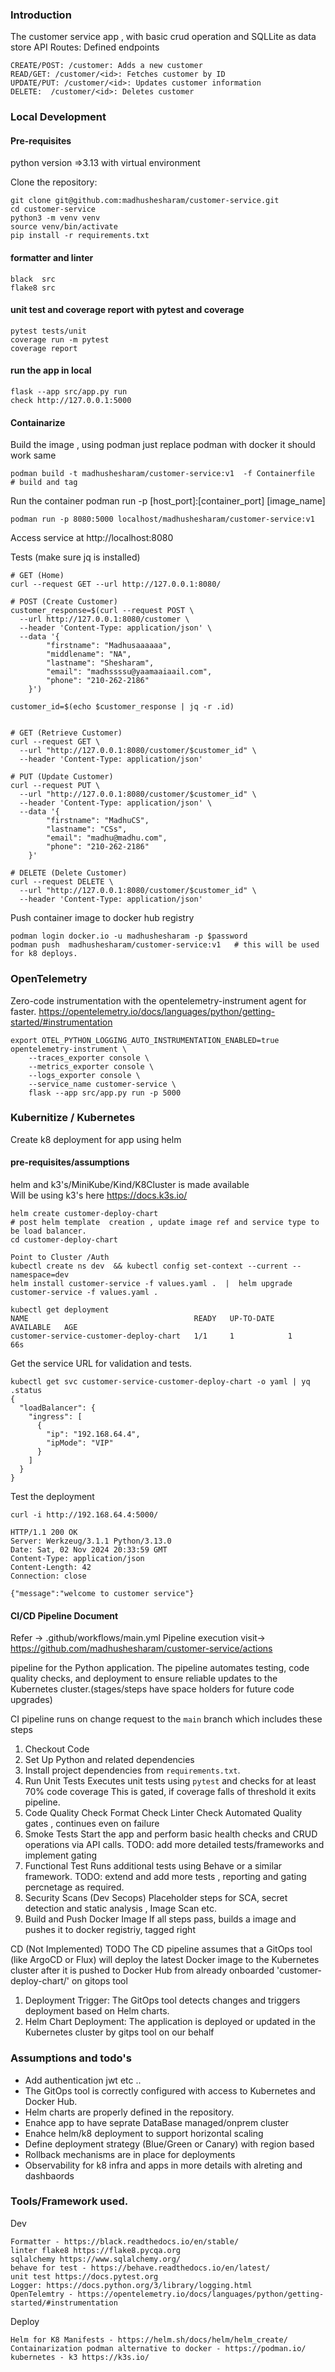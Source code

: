 ### Introduction
The customer service app , with basic crud operation and SQLLite as data store
API Routes: Defined endpoints
```
CREATE/POST: /customer: Adds a new customer
READ/GET: /customer/<id>: Fetches customer by ID
UPDATE/PUT: /customer/<id>: Updates customer information
DELETE:  /customer/<id>: Deletes customer
```

### Local Development

#### Pre-requisites 
python version =>3.13  with virtual environment

Clone the repository: 

```
git clone git@github.com:madhushesharam/customer-service.git
cd customer-service
python3 -m venv venv
source venv/bin/activate  
pip install -r requirements.txt

```
#### formatter and linter
```
black  src
flake8 src
```

#### unit test and coverage report with pytest and coverage

``` 
pytest tests/unit
coverage run -m pytest
coverage report
```

#### run the app in local
```
flask --app src/app.py run
check http://127.0.0.1:5000
```
#### Containarize 
Build the image , using podman just replace podman with docker it should work same

```
podman build -t madhushesharam/customer-service:v1  -f Containerfile  # build and tag 
```
Run the container
podman run -p [host_port]:[container_port] [image_name]

```
podman run -p 8080:5000 localhost/madhushesharam/customer-service:v1  
```
Access service at http://localhost:8080


Tests   (make sure jq is installed)

```
# GET (Home)
curl --request GET --url http://127.0.0.1:8080/

# POST (Create Customer)
customer_response=$(curl --request POST \
  --url http://127.0.0.1:8080/customer \
  --header 'Content-Type: application/json' \
  --data '{
        "firstname": "Madhusaaaaaa",
        "middlename": "NA",
        "lastname": "Shesharam",
        "email": "madhssssu@yaamaaiaail.com",
        "phone": "210-262-2186"
    }')

customer_id=$(echo $customer_response | jq -r .id)


# GET (Retrieve Customer)
curl --request GET \
  --url "http://127.0.0.1:8080/customer/$customer_id" \
  --header 'Content-Type: application/json'

# PUT (Update Customer)
curl --request PUT \
  --url "http://127.0.0.1:8080/customer/$customer_id" \
  --header 'Content-Type: application/json' \
  --data '{
        "firstname": "MadhuCS",
        "lastname": "CSs",
        "email": "madhu@madhu.com",
        "phone": "210-262-2186"
    }'

# DELETE (Delete Customer)
curl --request DELETE \
  --url "http://127.0.0.1:8080/customer/$customer_id" \
  --header 'Content-Type: application/json'
```

Push container image to docker hub registry
```
podman login docker.io -u madhushesharam -p $password
podman push  madhushesharam/customer-service:v1   # this will be used for k8 deploys.
```

### OpenTelemetry 
Zero-code instrumentation  with the opentelemetry-instrument agent for faster.
https://opentelemetry.io/docs/languages/python/getting-started/#instrumentation

```
export OTEL_PYTHON_LOGGING_AUTO_INSTRUMENTATION_ENABLED=true
opentelemetry-instrument \
    --traces_exporter console \
    --metrics_exporter console \
    --logs_exporter console \
    --service_name customer-service \
    flask --app src/app.py run -p 5000
```

### Kubernitize / Kubernetes 
Create k8 deployment for app using helm

#### pre-requisites/assumptions 
helm and k3's/MiniKube/Kind/K8Cluster is made available  
Will be using k3's here https://docs.k3s.io/

```
helm create customer-deploy-chart 
# post helm template  creation , update image ref and service type to be load balancer.
cd customer-deploy-chart 

Point to Cluster /Auth
kubectl create ns dev  && kubectl config set-context --current --namespace=dev 
helm install customer-service -f values.yaml .  |  helm upgrade customer-service -f values.yaml . 

kubectl get deployment
NAME                                     READY   UP-TO-DATE   AVAILABLE   AGE
customer-service-customer-deploy-chart   1/1     1            1           66s

```
Get the service URL for validation and tests.
```
kubectl get svc customer-service-customer-deploy-chart -o yaml | yq .status
{
  "loadBalancer": {
    "ingress": [
      {
        "ip": "192.168.64.4",
        "ipMode": "VIP"
      }
    ]
  }
}
```

Test the deployment
```
curl -i http://192.168.64.4:5000/   

HTTP/1.1 200 OK
Server: Werkzeug/3.1.1 Python/3.13.0
Date: Sat, 02 Nov 2024 20:33:59 GMT
Content-Type: application/json
Content-Length: 42
Connection: close

{"message":"welcome to customer service"}

```
#### CI/CD Pipeline Document

Refer -> .github/workflows/main.yml 
Pipeline execution visit-> https://github.com/madhushesharam/customer-service/actions

pipeline for the Python  application. The pipeline automates testing, code quality checks, and deployment to ensure reliable updates to the Kubernetes cluster.(stages/steps have space holders for future code upgrades)


CI 
pipeline runs on  change request to the `main` branch which includes these steps

1. Checkout Code
2. Set Up Python and related dependencies 
3. Install project dependencies from `requirements.txt`.
4. Run Unit Tests  Executes unit tests using `pytest` and checks for at least 70% code coverage
   This is gated, if coverage falls of threshold it exits pipeline. 
5. Code Quality Check
   Format Check 
   Linter Check 
   Automated Quality gates , continues even on failure  
6. Smoke Tests 
  Start the app and perform basic health checks and CRUD operations via API calls.
  TODO: add more detailed tests/frameworks and implement gating  
7. Functional Test
    Runs additional tests using Behave or a similar framework.
    TODO: extend and add more tests , reporting and gating percnetage as required.  
8. Security Scans (Dev Secops)
   Placeholder steps for SCA, secret detection and static analysis , Image Scan etc.
9. Build and Push Docker Image
   If all  steps  pass, builds a  image and pushes it to docker registriy, tagged right


CD (Not Implemented)
TODO
The CD pipeline assumes that a GitOps tool (like ArgoCD or Flux) will deploy the latest Docker image to the Kubernetes cluster after it is pushed to Docker Hub from already onboarded 'customer-deploy-chart/' on gitops tool
  
1. Deployment Trigger: The GitOps tool detects changes and triggers deployment based on Helm charts.
2. Helm Chart Deployment: The application is deployed or updated in the Kubernetes cluster by gitps tool on our behalf

### Assumptions and todo's
- Add authentication jwt etc ..
- The GitOps tool is correctly configured with access to Kubernetes and Docker Hub.
- Helm charts are properly defined in the repository.
- Enahce app to have seprate DataBase managed/onprem cluster
- Enahce helm/k8 deployment to support horizontal scaling
- Define deployment strategy (Blue/Green or Canary) with region based
- Rollback mechanisms are in place for deployments
- Observability for k8 infra and apps in more details with alreting and dashbaords


### Tools/Framework used.
Dev
```
Formatter - https://black.readthedocs.io/en/stable/
linter flake8 https://flake8.pycqa.org
sqlalchemy https://www.sqlalchemy.org/
behave for test - https://behave.readthedocs.io/en/latest/
unit test https://docs.pytest.org
Logger: https://docs.python.org/3/library/logging.html
OpenTelemtry - https://opentelemetry.io/docs/languages/python/getting-started/#instrumentation 
```

Deploy
```
Helm for K8 Manifests - https://helm.sh/docs/helm/helm_create/
Containarization podman alternative to docker - https://podman.io/
kubernetes - k3 https://k3s.io/
```